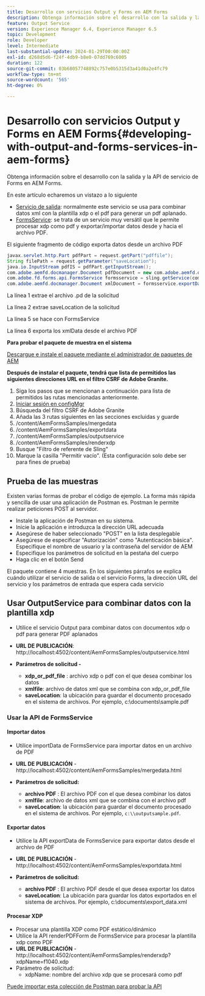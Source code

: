 ```yaml
---
title: Desarrollo con servicios Output y Forms en AEM Forms
description: Obtenga información sobre el desarrollo con la salida y la API de servicio de Forms en AEM Forms.
feature: Output Service
version: Experience Manager 6.4, Experience Manager 6.5
topic: Development
role: Developer
level: Intermediate
last-substantial-update: 2024-01-29T00:00:00Z
exl-id: d268d5d6-f24f-4db9-b8e0-07dd769c6005
duration: 122
source-git-commit: 03b68057748892c757e0b5315d3a41d0a2e4fc79
workflow-type: tm+mt
source-wordcount: '565'
ht-degree: 0%

---
```


# Desarrollo con servicios Output y Forms en AEM Forms{#developing-with-output-and-forms-services-in-aem-forms}

Obtenga información sobre el desarrollo con la salida y la API de servicio de Forms en AEM Forms.

En este artículo echaremos un vistazo a lo siguiente

* [Servicio de salida](https://developer.adobe.com/experience-manager/reference-materials/6-5/forms/javadocs/index.html?com/adobe/fd/output/api/OutputService.html): normalmente este servicio se usa para combinar datos xml con la plantilla xdp o el pdf para generar un pdf aplanado.
* [FormsService](https://developer.adobe.com/experience-manager/reference-materials/6-5/forms/javadocs/com/adobe/fd/forms/api/FormsService.html): se trata de un servicio muy versátil que le permite procesar xdp como pdf y exportar/importar datos desde y hacia el archivo PDF.


El siguiente fragmento de código exporta datos desde un archivo PDF

```java
javax.servlet.http.Part pdfPart = request.getPart("pdffile");
String filePath = request.getParameter("saveLocation");
java.io.InputStream pdfIS = pdfPart.getInputStream();
com.adobe.aemfd.docmanager.Document pdfDocument = new com.adobe.aemfd.docmanager.Document(pdfIS);
com.adobe.fd.forms.api.FormsService formsservice = sling.getService(com.adobe.fd.forms.api.FormsService.class);
com.adobe.aemfd.docmanager.Document xmlDocument = formsservice.exportData(pdfDocument,com.adobe.fd.forms.api.DataFormat.Auto);
```

La línea 1 extrae el archivo .pd de la solicitud

La línea 2 extrae saveLocation de la solicitud

La línea 5 se hace con FormsService

La línea 6 exporta los xmlData desde el archivo PDF

**Para probar el paquete de muestra en el sistema**

[Descargue e instale el paquete mediante el administrador de paquetes de AEM](assets/using-output-and-form-service-api.zip)




**Después de instalar el paquete, tendrá que lista de permitidos las siguientes direcciones URL en el filtro CSRF de Adobe Granite.**

1. Siga los pasos que se mencionan a continuación para lista de permitidos las rutas mencionadas anteriormente.
1. [Iniciar sesión en configMgr](http://localhost:4502/system/console/configMgr)
1. Búsqueda del filtro CSRF de Adobe Granite
1. Añada las 3 rutas siguientes en las secciones excluidas y guarde
1. /content/AemFormsSamples/mergedata
1. /content/AemFormsSamples/exportdata
1. /content/AemFormsSamples/outputservice
1. /content/AemFormsSamples/renderxdp
1. Busque &quot;Filtro de referente de Sling&quot;
1. Marque la casilla &quot;Permitir vacío&quot;. (Esta configuración solo debe ser para fines de prueba)

## Prueba de las muestras

Existen varias formas de probar el código de ejemplo. La forma más rápida y sencilla de usar una aplicación de Postman es. Postman le permite realizar peticiones POST al servidor.

* Instale la aplicación de Postman en su sistema.
* Inicie la aplicación e introduzca la dirección URL adecuada
* Asegúrese de haber seleccionado &quot;POST&quot; en la lista desplegable
* Asegúrese de especificar &quot;Autorización&quot; como &quot;Autenticación básica&quot;. Especifique el nombre de usuario y la contraseña del servidor de AEM
* Especifique los parámetros de solicitud en la pestaña del cuerpo
* Haga clic en el botón Send

El paquete contiene 4 muestras. En los siguientes párrafos se explica cuándo utilizar el servicio de salida o el servicio Forms, la dirección URL del servicio y los parámetros de entrada que espera cada servicio

## Usar OutputService para combinar datos con la plantilla xdp

* Utilice el servicio Output para combinar datos con documentos xdp o pdf para generar PDF aplanados
* **URL DE PUBLICACIÓN**: http://localhost:4502/content/AemFormsSamples/outputservice.html
* **Parámetros de solicitud -**

   * **xdp_or_pdf_file** : archivo xdp o pdf con el que desea combinar los datos
   * **xmlfile**: archivo de datos xml que se combina con xdp_or_pdf_file
   * **saveLocation**: la ubicación para guardar el documento procesado en el sistema de archivos. Por ejemplo, c:\\documents\\sample.pdf

### Usar la API de FormsService

#### Importar datos

* Utilice importData de FormsService para importar datos en un archivo de PDF
* **URL DE PUBLICACIÓN** - http://localhost:4502/content/AemFormsSamples/mergedata.html

* **Parámetros de solicitud:**

   * **archivo PDF** : El archivo PDF con el que desea combinar los datos
   * **xmlfile**: archivo de datos xml que se combina con el archivo pdf
   * **saveLocation**: la ubicación para guardar el documento procesado en el sistema de archivos. Por ejemplo, `c:\\outputsample.pdf`.

#### Exportar datos

* Utilice la API exportData de FormsService para exportar datos desde el archivo de PDF
* **URL DE PUBLICACIÓN** - http://localhost:4502/content/AemFormsSamples/exportdata.html
* **Parámetros de solicitud:**

   * **archivo PDF** : El archivo PDF desde el que desea exportar los datos
   * **saveLocation**: La ubicación para guardar los datos exportados en el sistema de archivos. Por ejemplo, c:\\documents\\export_data.xml

#### Procesar XDP

* Procesar una plantilla XDP como PDF estático/dinámico
* Utilice la API renderPDFForm de FormsService para procesar la plantilla xdp como PDF
* **URL DE PUBLICACIÓN** - http://localhost:4502/content/AemFormsSamples/renderxdp?xdpName=f1040.xdp
* Parámetro de solicitud:
   * xdpName: nombre del archivo xdp que se procesará como pdf

[Puede importar esta colección de Postman para probar la API](assets/UsingDocumentServicesInAEMForms.postman_collection.json)

